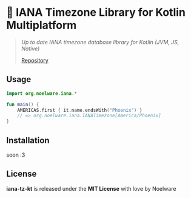 # 🎑 IANA Timezone Library for Kotlin Multiplatform
> *Up to date IANA timezone database library for Kotlin (JVM, JS, Native)*
>
> [Repository](https://iana.noelware.org/iana)

## Usage
```kotlin
import org.noelware.iana.*

fun main() {
    AMERICAS.first { it.name.endsWith("Phoenix") }
    // => org.noelware.iana.IANATimezone[America/Phoenix]
}
```

## Installation
soon :3

## License
**iana-tz-kt** is released under the **MIT License** with love by Noelware
